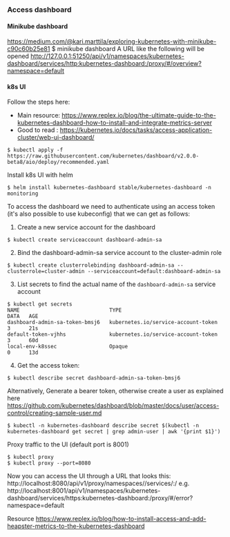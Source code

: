 ### Access dashboard
#### Minikube dashboard
https://medium.com/@kari.marttila/exploring-kubernetes-with-minikube-c90c60b25e81
$ minikube dashboard
A URL like the following will be opened http://127.0.0.1:51250/api/v1/namespaces/kubernetes-dashboard/services/http:kubernetes-dashboard:/proxy/#/overview?namespace=default

#### k8s UI
Follow the steps here:
- Main resource: https://www.replex.io/blog/the-ultimate-guide-to-the-kubernetes-dashboard-how-to-install-and-integrate-metrics-server
- Good to read : https://kubernetes.io/docs/tasks/access-application-cluster/web-ui-dashboard/

```
$ kubectl apply -f https://raw.githubusercontent.com/kubernetes/dashboard/v2.0.0-beta8/aio/deploy/recommended.yaml
```
Install k8s UI with helm
```
$ helm install kubernetes-dashboard stable/kubernetes-dashboard -n monitoring
```


To access the dashboard we need to authenticate using an access token (it's also possible to use kubeconfig) that we can get as follows:

1. Create a new service account for the dashboard
```
$ kubectl create serviceaccount dashboard-admin-sa
```
2. Bind the dashboard-admin-sa service account to the cluster-admin role
```
$ kubectl create clusterrolebinding dashboard-admin-sa --clusterrole=cluster-admin --serviceaccount=default:dashboard-admin-sa
```
3. List secrets to find the actual name of the `dashboard-admin-sa` service account
```
$ kubectl get secrets
NAME                             TYPE                                  DATA   AGE
dashboard-admin-sa-token-bmsj6   kubernetes.io/service-account-token   3      21s
default-token-vjhhs              kubernetes.io/service-account-token   3      60d
local-env-k8ssec                 Opaque                                0      13d
```
4. Get the access token:
```
$ kubectl describe secret dashboard-admin-sa-token-bmsj6
```
Alternatively, Generate a bearer token, otherwise create a user as explained here https://github.com/kubernetes/dashboard/blob/master/docs/user/access-control/creating-sample-user.md
```
$ kubectl -n kubernetes-dashboard describe secret $(kubectl -n kubernetes-dashboard get secret | grep admin-user | awk '{print $1}')
```
Proxy traffic to the UI (default port is 8001)
```
$ kubectl proxy
$ kubectl proxy --port=8080
```
Now you can access the UI through a URL that looks this: http://localhost:8080/api/v1/proxy/namespaces/<NAMESPACE>/services/<SERVICE-NAME>:<PORT-NAME>/
e.g. http://localhost:8001/api/v1/namespaces/kubernetes-dashboard/services/https:kubernetes-dashboard:/proxy/#/error?namespace=default

Resource https://www.replex.io/blog/how-to-install-access-and-add-heapster-metrics-to-the-kubernetes-dashboard
